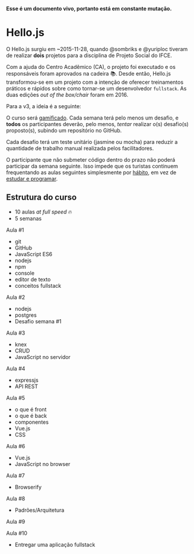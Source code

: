 **Esse é um documento vivo, portanto está em constante mutação.**

# Hello.js

O Hello.js surgiu em ~2015-11-28, quando @sombriks e @yuriploc tiveram de realizar **dois** projetos para a disciplina de Projeto Social do IFCE.

Com a ajuda do Centro Acadêmico (CA), o projeto foi executado e os responsáveis foram aprovados na cadeira :books:. Desde então, Hello.js transformou-se em um projeto com a intenção de oferecer treinamentos práticos e rápidos sobre como tornar-se um desenvolvedor `fullstack`. As duas edições _out of the box/chair_ foram em 2016.

Para a v3, a ideia é a seguinte:

O curso será [gamificado](https://en.wikipedia.org/wiki/Gamification). Cada semana terá pelo menos um desafio, e **todos** os participantes deverão, pelo menos, _tentar_ realizar o(s) desafio(s) proposto(s), subindo um repositório no GitHub.

Cada desafio terá um teste unitário (jasmine ou mocha) para reduzir a quantidade de trabalho manual realizada pelos facilitadores.

O participante que não submeter código dentro do prazo não poderá participar da semana seguinte. Isso impede que os turistas continuem frequentando as aulas seguintes simplesmente por [hábito](http://study.com/articles/20_Bad_Habits_That_Dont_Belong_in_College.html), em vez de [estudar e programar](http://www.educationcorner.com/habits-of-successful-students.html).

## Estrutura do curso
- 10 aulas _at full speed_ :fire:
- 5 semanas

Aula #1
- git
- GitHub
- JavaScript ES6
- nodejs
- npm
- console
- editor de texto
- conceitos fullstack

Aula #2
- nodejs
- postgres
- Desafio semana #1

Aula #3
- knex
- CRUD
- JavaScript no servidor

Aula #4
- expressjs
- API REST

Aula #5
- o que é front
- o que é back
- componentes
- Vue.js
- CSS

Aula #6
- Vue.js
- JavaScript no browser

Aula #7
- Browserify

Aula #8
- Padrões/Arquitetura

Aula #9

Aula #10
- Entregar uma aplicação fullstack
